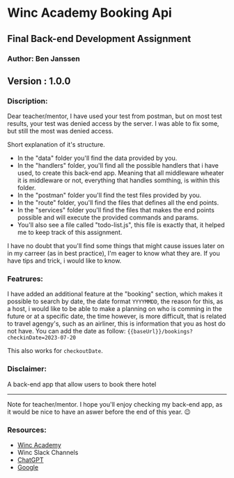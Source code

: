 # Winc Academy Booking Api

## Final Back-end Development Assignment

### Author: Ben Janssen

## **Version :** 1.0.0

### Discription:

Dear teacher/mentor,
I have used your test from postman, but on most test results, your test was denied access by the server.
I was able to fix some, but still the most was denied access.

Short explanation of it's structure.

- In the "data" folder you'll find the data provided by you.
- In the "handlers" folder, you'll find all the possible handlers that i have used, to create this back-end app.
  Meaning that all middleware wheater it is middleware or not, everything that handles somthing, is within this folder.
- In the "postman" folder you'll find the test files provided by you.
- In the "route" folder, you'll find the files that defines all the end points.
- In the "services" folder you'll find the files that makes the end points possible and will execute the provided commands and params.
- You'll also see a file called "todo-list.js", this file is exactly that, it helped me to keep track of this assignment.

I have no doubt that you'll find some things that might cause issues later on in my carreer (as in best practice), I'm eager to know what they are.
If you have tips and trick, i would like to know.

### Featrures:

I have added an additional feature at the "booking" section, which makes it possible to search by date, the date format `YYYYMMDD`, the reason for this, as a host, i would like to be able to make a planning on who is comming in the future or at a specific date, the time however, is more difficult, that is related to travel agengy's, such as an airliner, this is information that you as host do not have.
You can add the date as follow:
`{{baseUrl}}/bookings?checkinDate=2023-07-20`

This also works for `checkoutDate`.

### Disclaimer:

A back-end app that allow users to book there hotel

---

Note for teacher/mentor.
I hope you'll enjoy checking my back-end app, as it would be nice to have an aswer before the end of this year. :wink:

### Resources:

- <a href="https://www.wincacademy.nl/" alt="winc academy">Winc Academy</a>
- Winc Slack Channels
- <a href="https://chat.openai.com/" alt="Chat GPT">ChatGPT</a>
- <a href="https://www.google.com/" alt="google">Google</a>
